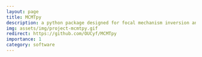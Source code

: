 ```yaml
---
layout: page
title: MCMTpy
description: a python package designed for focal mechanism inversion and source parameters analysis.
img: assets/img/project-mcmtpy.gif
redirect: https://github.com/OUCyf/MCMTpy
importance: 1
category: software
---
```


